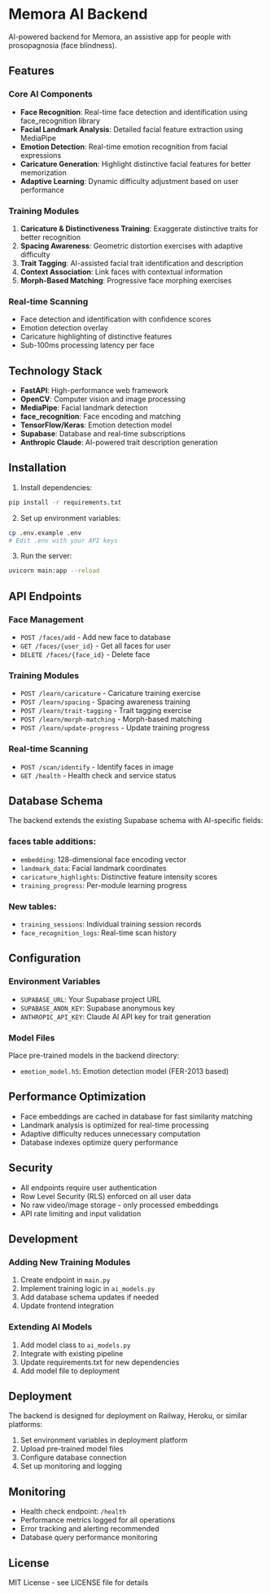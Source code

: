 # Memora AI Backend

AI-powered backend for Memora, an assistive app for people with prosopagnosia (face blindness).

## Features

### Core AI Components
- **Face Recognition**: Real-time face detection and identification using face_recognition library
- **Facial Landmark Analysis**: Detailed facial feature extraction using MediaPipe
- **Emotion Detection**: Real-time emotion recognition from facial expressions
- **Caricature Generation**: Highlight distinctive facial features for better memorization
- **Adaptive Learning**: Dynamic difficulty adjustment based on user performance

### Training Modules
1. **Caricature & Distinctiveness Training**: Exaggerate distinctive traits for better recognition
2. **Spacing Awareness**: Geometric distortion exercises with adaptive difficulty
3. **Trait Tagging**: AI-assisted facial trait identification and description
4. **Context Association**: Link faces with contextual information
5. **Morph-Based Matching**: Progressive face morphing exercises

### Real-time Scanning
- Face detection and identification with confidence scores
- Emotion detection overlay
- Caricature highlighting of distinctive features
- Sub-100ms processing latency per face

## Technology Stack

- **FastAPI**: High-performance web framework
- **OpenCV**: Computer vision and image processing
- **MediaPipe**: Facial landmark detection
- **face_recognition**: Face encoding and matching
- **TensorFlow/Keras**: Emotion detection model
- **Supabase**: Database and real-time subscriptions
- **Anthropic Claude**: AI-powered trait description generation

## Installation

1. Install dependencies:
```bash
pip install -r requirements.txt
```

2. Set up environment variables:
```bash
cp .env.example .env
# Edit .env with your API keys
```

3. Run the server:
```bash
uvicorn main:app --reload
```

## API Endpoints

### Face Management
- `POST /faces/add` - Add new face to database
- `GET /faces/{user_id}` - Get all faces for user
- `DELETE /faces/{face_id}` - Delete face

### Training Modules
- `POST /learn/caricature` - Caricature training exercise
- `POST /learn/spacing` - Spacing awareness training
- `POST /learn/trait-tagging` - Trait tagging exercise
- `POST /learn/morph-matching` - Morph-based matching
- `POST /learn/update-progress` - Update training progress

### Real-time Scanning
- `POST /scan/identify` - Identify faces in image
- `GET /health` - Health check and service status

## Database Schema

The backend extends the existing Supabase schema with AI-specific fields:

### faces table additions:
- `embedding`: 128-dimensional face encoding vector
- `landmark_data`: Facial landmark coordinates
- `caricature_highlights`: Distinctive feature intensity scores
- `training_progress`: Per-module learning progress

### New tables:
- `training_sessions`: Individual training session records
- `face_recognition_logs`: Real-time scan history

## Configuration

### Environment Variables
- `SUPABASE_URL`: Your Supabase project URL
- `SUPABASE_ANON_KEY`: Supabase anonymous key
- `ANTHROPIC_API_KEY`: Claude AI API key for trait generation

### Model Files
Place pre-trained models in the backend directory:
- `emotion_model.h5`: Emotion detection model (FER-2013 based)

## Performance Optimization

- Face embeddings are cached in database for fast similarity matching
- Landmark analysis is optimized for real-time processing
- Adaptive difficulty reduces unnecessary computation
- Database indexes optimize query performance

## Security

- All endpoints require user authentication
- Row Level Security (RLS) enforced on all user data
- No raw video/image storage - only processed embeddings
- API rate limiting and input validation

## Development

### Adding New Training Modules
1. Create endpoint in `main.py`
2. Implement training logic in `ai_models.py`
3. Add database schema updates if needed
4. Update frontend integration

### Extending AI Models
1. Add model class to `ai_models.py`
2. Integrate with existing pipeline
3. Update requirements.txt for new dependencies
4. Add model file to deployment

## Deployment

The backend is designed for deployment on Railway, Heroku, or similar platforms:

1. Set environment variables in deployment platform
2. Upload pre-trained model files
3. Configure database connection
4. Set up monitoring and logging

## Monitoring

- Health check endpoint: `/health`
- Performance metrics logged for all operations
- Error tracking and alerting recommended
- Database query performance monitoring

## License

MIT License - see LICENSE file for details